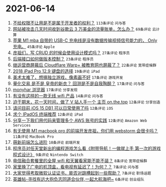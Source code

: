 # 2021-06-14

1. [不给权限不让用是不是属于开发者的权利？](https://www.v2ex.com/t/783290) `113条评论` `问与答`
1. [网站被攻击几天时间收到谷歌云 3 万美金的流量账单，怎么办？](https://www.v2ex.com/t/783287) `69条评论` `云计算`
1. [苹果 M1 mba 自带的 USB-C 充电线是没有数据传输视频信号能力的， Only 充电。](https://www.v2ex.com/t/783293) `45条评论` `Apple`
1. [彦祖们，写 CRUD 的时候会使用设计模式吗？](https://www.v2ex.com/t/783300) `27条评论` `程序员`
1. [后端接口如何做版本控制？](https://www.v2ex.com/t/783333) `23条评论` `程序员`
1. [继运营商屏蔽后 Cloudflare Warp+ 被教育网也屏蔽了？](https://www.v2ex.com/t/783276) `22条评论` `宽带症候群`
1. [2018 iPad Pro 12.9 键盘的选择](https://www.v2ex.com/t/783288) `19条评论` `iPad`
1. [美术太难了，想搞独立游戏，像素画不好](https://www.v2ex.com/t/783350) `17条评论` `游戏开发`
1. [量化交易 是不是 皇帝的新衣？ 回测是不是自我陶醉？](https://www.v2ex.com/t/783325) `17条评论` `问与答`
1. [monyhar 浏览器](https://www.v2ex.com/t/783294) `17条评论` `分享发现`
1. [有没有这样的一款无线 wifi 产品](https://www.v2ex.com/t/783306) `14条评论` `问与答`
1. [迫于期末，花一天时间，做了 V 站人手一个 主页 on.the.top](https://www.v2ex.com/t/783347) `12条评论` `分享创造`
1. [请问目前 iOS 15 DB1 可以日常使用了吗](https://www.v2ex.com/t/783346) `12条评论` `iOS`
1. [求个 IPadOS 终端推荐](https://www.v2ex.com/t/783299) `12条评论` `iPad`
1. [分享一下我们用代码来管理多个 AWS 账号的实践](https://www.v2ex.com/t/783289) `12条评论` `Amazon Web Services`
1. [有无使用 M1 macbook pro 的前端开发彦祖，你们用 webstorm 会很卡吗？](https://www.v2ex.com/t/783313) `11条评论` `MacBook Pro`
1. [萌新前端怎么进阶](https://www.v2ex.com/t/783314) `10条评论` `前端开发`
1. [程序员对任天堂新出的编程游戏怎么看《附带导航！一做就上手 第一次的游戏程式设计》](https://www.v2ex.com/t/783279) `9条评论` `Nintendo Switch`
1. [电信融合套餐里的全屋 wifi 和天翼看家能不能不装？](https://www.v2ex.com/t/783292) `8条评论` `宽带症候群`
1. [家里换了广电的机顶盒，看电视有延迟了！为何？？](https://www.v2ex.com/t/783343) `7条评论` `问与答`
1. [大家觉得考取微软认证证书，能否对跳槽起到一些帮助？](https://www.v2ex.com/t/783304) `7条评论` `职场话题`
1. [英雄帖-寻找有远大抱负志同道合伙伴,一起大航海吧~](https://www.v2ex.com/t/783310) `6条评论` `创业组队`

